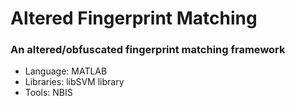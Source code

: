 # Altered Fingerprint Matching

### An altered/obfuscated fingerprint matching framework

* Language: MATLAB
* Libraries: libSVM library
* Tools: NBIS
